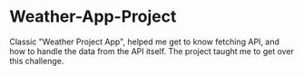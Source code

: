# Weather-App-Project
Classic "Weather Project App", helped me get to know fetching API, and how to handle the data from the API itself. The project taught me to get over this challenge.
